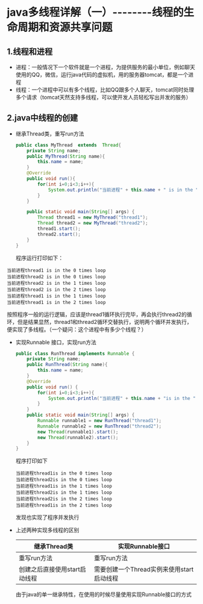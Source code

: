 # java多线程详解（一）--------线程的生命周期和资源共享问题

## 1.线程和进程

- 进程：一般情况下一个软件就是一个进程，为提供服务的最小单位，例如聊天使用的QQ，微信，运行java代码的虚拟机，用的服务器tomcat，都是一个进程
- 线程：一个进程中可以有多个线程，比如QQ跟多个人聊天，tomcat同时处理多个请求（tomcat天然支持多线程，可以使开发人员轻松写出并发的服务）

## 2.java中线程的创建

- 继承Thread类，重写run方法

  ```java
  public class MyThread  extends  Thread{
      private String name;
      public MyThread(String name){
          this.name = name;
      }
      @Override
      public void run(){
          for(int i=0;i<3;i++){
              System.out.println("当前进程" + this.name + " is in the " +  i + " times loop");
          }
      }
  
      public static void main(String[] args) {
          Thread thread1 = new MyThread("thread1");
          Thread thread2 = new MyThread("thread2");
          thread1.start();
          thread2.start();
      }
  }
  ```

  程序运行打印如下：	

```
当前进程thread1 is in the 0 times loop
当前进程thread2 is in the 0 times loop
当前进程thread2 is in the 1 times loop
当前进程thread2 is in the 2 times loop
当前进程thread1 is in the 1 times loop
当前进程thread1 is in the 2 times loop
```

按照程序一般的运行逻辑，应该是thread1循环执行完毕，再会执行thread2的循环，但是结果显然，thread1和thread2循环交替执行，说明两个循环并发执行，便实现了多线程。（一个疑问：这个进程中有多少个线程？）



- 实现Runnable 接口，实现run方法

  ```java
  public class RunThread implements Runnable {
      private String name;
      public RunThread(String name){
          this.name = name;
      }
      @Override
      public void run() {
          for(int i=0;i<3;i++){
              System.out.println("当前进程" + this.name + "is in the " +  i + " times loop");
          }
      }
      public static void main(String[] args) {
          Runnable runnable1 = new RunThread("thread1");
          Runnable runnable2 = new RunThread("thread2");
          new Thread(runnable1).start();
          new Thread(runnable2).start();
      }
  }
  ```

  程序打印如下

  ```
  当前进程thread1is in the 0 times loop
  当前进程thread2is in the 0 times loop
  当前进程thread1is in the 1 times loop
  当前进程thread2is in the 1 times loop
  当前进程thread2is in the 2 times loop
  当前进程thread1is in the 2 times loop
  ```

  发现也实现了程序并发执行

- 上述两种实现多线程的区别

  | 继承Thread类                  | 实现Runnable接口                          |
  | ----------------------------- | ----------------------------------------- |
  | 重写run方法                   | 重写run方法                               |
  | 创建之后直接使用start启动线程 | 需要创建一个Thread实例来使用start启动线程 |

  由于java的单一继承特性，在使用的时候尽量使用实现Runnable接口的方式







